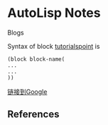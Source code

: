 # AutoLisp Notes
Blogs

Syntax of block [tutorialspoint][tutorialspoint] is 

```
(block block-name(
...
...
))
```

[链接到Google][2]  
  


## References

[draftsperson]: http://draftsperson.net/index.php?title=AutoLISP_Lesson_1_-_Introduction_to_Lisp_Programming "draftsperson"

[tutorialspoint]: https://www.tutorialspoint.com/lisp/index.htm "tutorialspoint"

[2]:https://www.google.com
